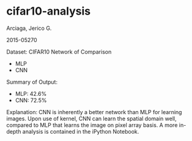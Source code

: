 # cifar10-analysis
Arciaga, Jerico G.

2015-05270

Dataset: CIFAR10
Network of Comparison
- MLP
- CNN

Summary of Output:
- MLP: 42.6%
- CNN: 72.5%

Explanation: CNN is inherently a better network than MLP for learning images. Upon use of kernel, CNN can learn the spatial domain well, compared to MLP that learns the image on pixel array basis. A more in-depth analysis is contained in the iPython Notebook.
